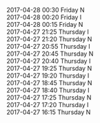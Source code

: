 2017-04-28 00:30 Friday  N  
2017-04-28 00:20 Friday  I  
2017-04-28 00:15 Friday  N  
2017-04-27 21:25 Thursday  I  
2017-04-27 21:20 Thursday  N  
2017-04-27 20:55 Thursday  I  
2017-04-27 20:45 Thursday  N  
2017-04-27 20:40 Thursday  I  
2017-04-27 19:25 Thursday  N  
2017-04-27 19:20 Thursday  I  
2017-04-27 18:45 Thursday  N  
2017-04-27 18:40 Thursday  I  
2017-04-27 17:25 Thursday  N  
2017-04-27 17:20 Thursday  I  
2017-04-27 16:15 Thursday  N  
